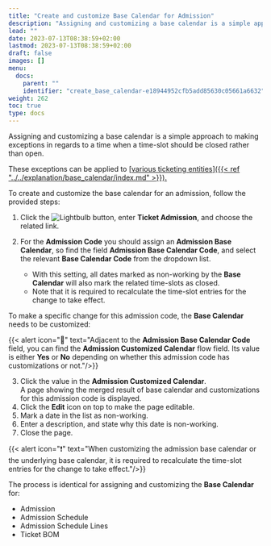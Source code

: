 ```yaml
---
title: "Create and customize Base Calendar for Admission"
description: "Assigning and customizing a base calendar is a simple approach to making exceptions in regards to a time when a time-slot should be closed rather than open."
lead: ""
date: 2023-07-13T08:38:59+02:00
lastmod: 2023-07-13T08:38:59+02:00
draft: false
images: []
menu:
  docs:
    parent: ""
    identifier: "create_base_calendar-e18944952cfb5add85630c05661a6632"
weight: 262
toc: true
type: docs
---
```


Assigning and customizing a base calendar is a simple approach to making exceptions in regards to a time when a time-slot should be closed rather than open.

These exceptions can be applied to [<ins>various ticketing entities<ins>]({{< ref "../../explanation/base_calendar/index.md" >}}).

To create and customize the base calendar for an admission, follow the provided steps:

1. Click the ![Lightbulb](Lightbulb_icon.PNG) button, enter **Ticket Admission**, and choose the related link.

2. For the **Admission Code** you should assign an **Admission Base Calendar**, so find the field **Admission Base Calendar Code**, and select the relevant **Base Calendar Code** from the dropdown list. 
   
    - With this setting, all dates marked as non-working by the **Base Calendar** will also mark the related time-slots as closed. 
    - Note that it is required to recalculate the time-slot entries for the change to take effect.

To make a specific change for this admission code, the **Base Calendar** needs to be customized:

{{< alert icon="📝" text="Adjacent to the <b>Admission Base Calendar Code</b> field, you can find the <b>Admission Customized Calendar</b> flow field. Its value is either <b>Yes</b> or <b>No</b> depending on whether this admission code has customizations or not."/>}}

3. Click the value in the **Admission Customized Calendar**.    
   A page showing the merged result of base calendar and customizations for this admission code is displayed.
4. Click the **Edit** icon on top to make the page editable.
5. Mark a date in the list as non-working.
6. Enter a description, and state why this date is non-working.
7. Close the page.

{{< alert icon="❗" text="When customizing the admission base calendar or the underlying base calendar, it is required to recalculate the time-slot entries for the change to take effect."/>}}

The process is identical for assigning and customizing the **Base Calendar** for:

- Admission
- Admission Schedule
- Admission Schedule Lines
- Ticket BOM

